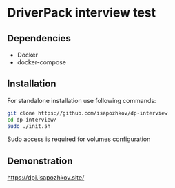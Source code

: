 # DriverPack interview test

## Dependencies

- Docker
- docker-compose

## Installation

For standalone installation use following commands:

```bash
git clone https://github.com/isapozhkov/dp-interview
cd dp-interview/
sudo ./init.sh
```

Sudo access is required for volumes configuration

## Demonstration

https://dpi.isapozhkov.site/
